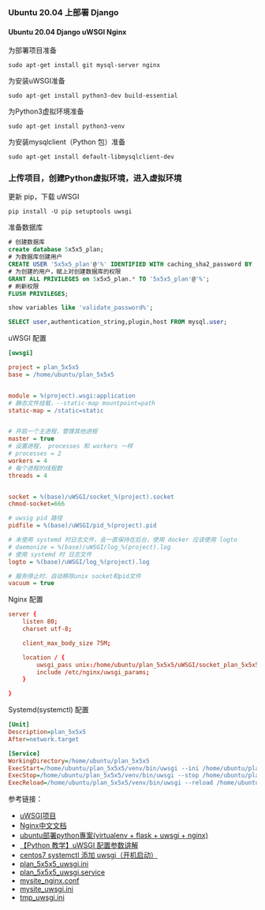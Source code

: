 ### Ubuntu 20.04 上部署 Django

#### Ubuntu 20.04 Django uWSGI Nginx

为部署项目准备
```shell
sudo apt-get install git mysql-server nginx
```
为安装uWSGI准备
```shell
sudo apt-get install python3-dev build-essential
```
为Python3虚拟环境准备
```shell
sudo apt-get install python3-venv
```
为安装mysqlclient（Python 包）准备
```shell
sudo apt-get install default-libmysqlclient-dev
```

### 上传项目，创建Python虚拟环境，进入虚拟环境

更新 pip，下载 uWSGI
```shell
pip install -U pip setuptools uwsgi
```

准备数据库
```sql
# 创建数据库
create database 5x5x5_plan;
# 为数据库创建用户
CREATE USER '5x5x5_plan'@'%' IDENTIFIED WITH caching_sha2_password BY '12345678';
# 为创建的用户，赋上对创建数据库的权限
GRANT ALL PRIVILEGES on 5x5x5_plan.* TO '5x5x5_plan'@'%';
# 刷新权限
FLUSH PRIVILEGES;

show variables like 'validate_password%';

SELECT user,authentication_string,plugin,host FROM mysql.user;

```

uWSGI 配置
```ini
[uwsgi]

project = plan_5x5x5
base = /home/ubuntu/plan_5x5x5


module = %(project).wsgi:application
# 静态文件挂载，--static-map mountpoint=path
static-map = /static=static


# 开启一个主进程，管理其他进程
master = true
# 设置进程， processes 和 workers 一样
# processes = 2
workers = 4
# 每个进程的线程数
threads = 4


socket = %(base)/uWSGI/socket_%(project).socket
chmod-socket=666

# uwsig pid 路径
pidfile = %(base)/uWSGI/pid_%(project).pid

# 未使用 systemd 时日志文件，会一直保持在后台，使用 docker 应该使用 logto
# daemonize = %(base)/uWSGI/log_%(project).log
# 使用 systemd 时 日志文件
logto = %(base)/uWSGI/log_%(project).log

# 服务停止时，自动移除unix socket和pid文件
vacuum = true

```

Nginx 配置
```conf
server {
    listen 80;
    charset utf-8;

    client_max_body_size 75M;

    location / {
        uwsgi_pass unix:/home/ubuntu/plan_5x5x5/uWSGI/socket_plan_5x5x5.socket;
        include /etc/nginx/uwsgi_params;
    }

}
```

Systemd(systemctl) 配置
```ini
[Unit]
Description=plan_5x5x5
After=network.target

[Service]
WorkingDirectory=/home/ubuntu/plan_5x5x5
ExecStart=/home/ubuntu/plan_5x5x5/venv/bin/uwsgi --ini /home/ubuntu/plan_5x5x5/plan_5x5x5_uwsgi.ini
ExecStop=/home/ubuntu/plan_5x5x5/venv/bin/uwsgi --stop /home/ubuntu/plan_5x5x5/uWSGI/pid_plan_5x5x5.pid
ExecReload=/home/ubuntu/plan_5x5x5/venv/bin/uwsgi --reload /home/ubuntu/plan_5x5x5/uWSGI/pid_plan_5x5x5.pid
```

参考链接：
- [uWSGI项目](https://uwsgi-docs-zh.readthedocs.io/zh_CN/latest/index.html)
- [Nginx中文文档](https://www.nginx.cn/doc/)
- [ubuntu部署python專案(virtualenv + flask + uwsgi + nginx)](https://www.itread01.com/content/1546097282.html)
- [【Python 教学】uWSGI 配置参数讲解](https://www.maxlist.xyz/2020/06/20/flask-uwsgi/)
- [centos7 systemctl 添加 uwsgi（开机启动）](http://www.xieboke.net/article/383/)
- [plan_5x5x5_uwsgi.ini](Django_uWSGI_Nginx_files/plan_5x5x5_uwsgi.ini)
- [plan_5x5x5_uwsgi.service](Django_uWSGI_Nginx_files/plan_5x5x5_uwsgi.service)
- [mysite_nginx.conf](Django_uWSGI_Nginx_files/mysite_nginx.conf)
- [mysite_uwsgi.ini](Django_uWSGI_Nginx_files/mysite_uwsgi.ini)
- [tmp_uwsgi.ini](Django_uWSGI_Nginx_files/tmp_uwsgi.ini)
